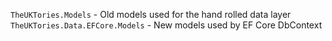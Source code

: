 ﻿`TheUKTories.Models` - Old models used for the hand rolled data layer
`TheUKTories.Data.EFCore.Models` - New models used by EF Core DbContext